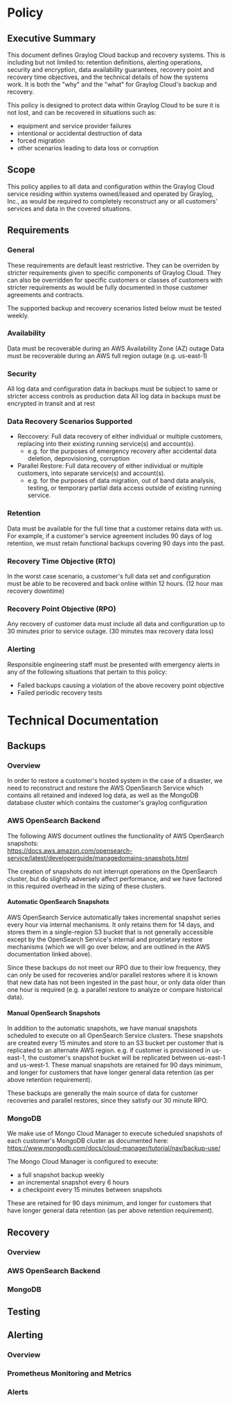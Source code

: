 # Policy
## Executive Summary
This document defines Graylog Cloud backup and recovery systems. This is including but not limited to: retention definitions, alerting operations, security and encryption, data availability guarantees, recovery point and recovery time objectives, and the technical details of how the systems work.  It is both the "why" and the "what" for Graylog Cloud's backup and recovery.

This policy is designed to protect data within Graylog Cloud to be sure it is not lost, and can be recovered in situations such as:
* equipment and service provider failures
* intentional or accidental destruction of data
* forced migration
* other scenarios leading to data loss or corruption

## Scope
This policy applies to all data and configuration within the Graylog Cloud service residing within systems owned/leased and operated by Graylog, Inc., as would be required to completely reconstruct any or all customers' services and data in the covered situations.

## Requirements
### General
These requirements are default least restrictive. They can be overriden by stricter requirements given to specific components of Graylog Cloud. They can also be overridden for specific customers or classes of customers with stricter requirements as would be fully documented in those customer agreements and contracts.

The supported backup and recovery scenarios listed below must be tested weekly.

### Availability
Data must be recoverable during an AWS Availability Zone (AZ) outage
Data must be recoverable during an AWS full region outage (e.g. us-east-1)

### Security
All log data and configuration data in backups must be subject to same or stricter access controls as production data
All log data in backups must be encrypted in transit and at rest

### Data Recovery Scenarios Supported
- Reccovery:  Full data recovery of either individual or multiple customers, replacing into their existing running service(s) and account(s).
  - e.g. for the purposes of emergency recovery after accidental data deletion, deprovisioning, corruption
- Parallel Restore:  Full data recovery of either individual or multiple customers, into separate service(s) and account(s).
  - e.g. for the purposes of data migration, out of band data analysis, testing, or temporary partial data access outside of existing running service.

### Retention
Data must be available for the full time that a customer retains data with us. For example, if a customer's service agreement includes 90 days of log retention, we must retain functional backups covering 90 days into the past.

### Recovery Time Objective (RTO)
In the worst case scenario, a customer's full data set and configuration must be able to be recovered and back online within 12 hours. (12 hour max recovery downtime)
### Recovery Point Objective (RPO)
Any recovery of customer data must include all data and configuration up to 30 minutes prior to service outage. (30 minutes max recovery data loss)

### Alerting
Responsible engineering staff must be presented with emergency alerts in any of the following situations that pertain to this policy:
- Failed backups causing a violation of the above recovery point objective
- Failed periodic recovery tests

# Technical Documentation
## Backups
### Overview
In order to restore a customer's hosted system in the case of a disaster, we need to reconstruct and restore the AWS OpenSearch Service which contains all retained and indexed log data, as well as the MongoDB database cluster which contains the customer's graylog configuration
### AWS OpenSearch Backend
The following AWS document outlines the functionality of AWS OpenSearch snapshots:  
https://docs.aws.amazon.com/opensearch-service/latest/developerguide/managedomains-snapshots.html

The creation of snapshots do not interrupt operations on the OpenSearch cluster, but do slightly adversely affect performance, and we have factored in this required overhead in the sizing of these clusters.
#### Automatic OpenSearch Snapshots
AWS OpenSearch Service automatically takes incremental snapshot series every hour via internal mechanisms. It only retains them for 14 days, and stores them in a single-region S3 bucket that is not generally accessible except by the OpenSearch Service's internal and proprietary restore mechanisms (which we will go over below, and are outlined in the AWS documentation linked above).

Since these backups do not meet our RPO due to their low frequency, they can only be used for recoveries and/or parallel restores where it is known that new data has not been ingested in the past hour, or only data older than one hour is required (e.g. a parallel restore to analyze or compare historical data).
#### Manual OpenSearch Snapshots
In addition to the automatic snapshots, we have manual snapshots scheduled to execute on all OpenSearch Service clusters. These snapshots are created every 15 minutes and store to an S3 bucket per customer that is replicated to an alternate AWS region.  e.g. if customer is provisioned in us-east-1, the customer's snapshot bucket will be replicated between us-east-1 and us-west-1. These manual snapshots are retained for 90 days minimum, and longer for customers that have longer general data retention (as per above retention requirement).

These backups are generally the main source of data for customer recoveries and parallel restores, since they satisfy our 30 minute RPO.  
### MongoDB
We make use of Mongo Cloud Manager to execute scheduled snapshots of each customer's MongoDB cluster as documented here:
https://www.mongodb.com/docs/cloud-manager/tutorial/nav/backup-use/

The Mongo Cloud Manager is configured to execute: 
- a full snapshot backup weekly
- an incremental snapshot every 6 hours
- a checkpoint every 15 minutes between snapshots 

These are retained for 90 days minimum, and longer for customers that have longer general data retention (as per above retention requirement).

## Recovery
### Overview
### AWS OpenSearch Backend
### MongoDB
## Testing
## Alerting
### Overview
### Prometheus Monitoring and Metrics
### Alerts
